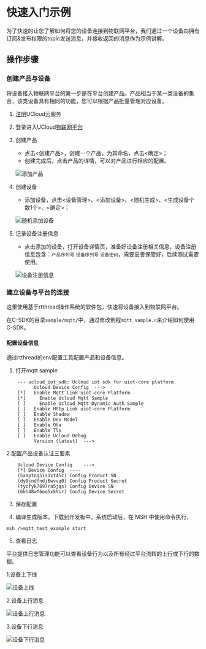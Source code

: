 # 快速入门示例
为了快速的让您了解如何将您的设备连接到物联网平台，我们通过一个设备向拥有订阅&发布权限的topic发送消息，并接收返回的消息作为示例讲解。

## 操作步骤

### 创建产品与设备
将设备接入物联网平台的第一步是在平台创建产品。产品相当于某一类设备的集合，该类设备具有相同的功能，您可以根据产品批量管理对应设备。

1. [注册](https://passport.ucloud.cn/#register)UCloud云服务
2. 登录进入UCloud[物联网平台](https://console.ucloud.cn/uiot)
3. 创建产品  

   - 点击<创建产品>，创建一个产品，为其命名，点击<确定>；
   - 创建完成后，点击产品的详情，可以对产品进行相应的配置。
   
   ![添加产品](/images/添加产品.png)

4. 创建设备

   - 添加设备，点击<设备管理>、<添加设备>、<随机生成>、<生成设备个数1个>、<确定>； 
   
   ![随机添加设备](/images/随机添加设备.png)


5. 记录设备注册信息  
 
   - 点击添加的设备，打开设备详情页，准备好设备注册相关信息，设备注册信息包含：`产品序列号` `设备序列号` `设备密码`，需要妥善保管好，后续测试需要使用。  
   
   ![设备注册信息](/images/设备注册信息.png)


### 建立设备与平台的连接

这里使用基于rtthread操作系统的软件包，快速将设备接入到物联网平台。

在C-SDK的目录`sample/mqtt/`中，通过修改例程`mqtt_sample.c`来介绍如何使用C-SDK。


#### 配置设备信息
通过rtthread的env配置工具配置产品和设备信息。
    
1.  打开mqtt sample
```            
    --- ucloud_iot_sdk: Ucloud iot sdk for uiot-core platform.
          Ucloud Device Config  --->    	
    [*]   Enable Mqtt Link uiot-core Platform
    [*]     Enable Ucloud Mqtt Sample 
    [ ]     Enable Ucloud Mqtt Dynamic Auth Sample
    [ ]   Enable Http Link uiot-core Platform
    [ ]   Enable Shadow      
    [ ]   Enable Dev Model  
    [ ]   Enable Ota                                                                                                
    [ ]   Enable Tls 
    [ ]   Enable Ucloud Debug
          Version (latest)  --->
```

2.配置产品设备认证三要素
```
    Ucloud Device Config    --->
    [*] Device Config  ---- 
    (5xaptnq5is1xt45c) Config Product SN
    (dy0jndfndj6wvvq0) Config Product Secret
    (tycfyk7697ra5jqs) Config Device SN                                                                           
    (6kh48wf6oq5xktir) Config Device Secret
```

3. 保存配置

4. 编译生成版本，下载到开发板中，系统启动后，在 MSH 中使用命令执行，
```
msh />mqtt_test_example start 
```

5. 查看日志

平台提供日志管理功能可以查看设备行为以及所有经过平台流转的上行或下行的数据。
    
1.设备上下线

   ![设备上线](/images/设备上线.png)
    
2.设备上行消息

   ![设备上行消息](/images/设备上行消息.png)
    
3.设备下行消息

   ![设备下行消息](/images/设备下行消息.png)

